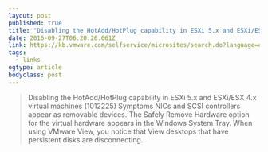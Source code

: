```yaml
---
layout: post 
published: true 
title: "Disabling the HotAdd/HotPlug capability in ESXi 5.x and ESXi/ESX 4.x virtual machines (1012225) | VMware KB" 
date: 2016-09-27T06:20:26.061Z 
link: https://kb.vmware.com/selfservice/microsites/search.do?language=en_US&cmd=displayKC&externalId=1012225 
tags:
  - links
ogtype: article 
bodyclass: post 
---
```


> Disabling the HotAdd/HotPlug capability in ESXi 5.x and ESXi/ESX 4.x virtual machines (1012225)
Symptoms
NICs and SCSI controllers appear as removable devices.
The Safely Remove Hardware option for the virtual hardware appears in the Windows System Tray.
When using VMware View, you notice that View desktops that have persistent disks are disconnecting.